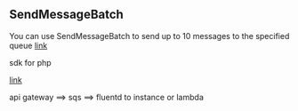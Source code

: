 

## SendMessageBatch

You can use SendMessageBatch to send up to 10 messages to the specified queue
[link](https://docs.aws.amazon.com/AWSSimpleQueueService/latest/APIReference/API_SendMessageBatch.html)

sdk for php

[link](https://docs.aws.amazon.com/aws-sdk-php/v3/api/api-sqs-2012-11-05.html#sendmessagebatch)


api gateway ==> sqs ==>  fluentd to instance  or lambda